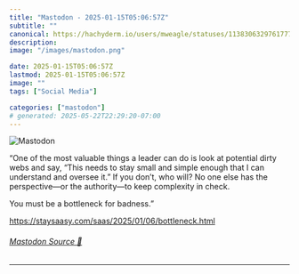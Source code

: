 ```yaml
---
title: "Mastodon - 2025-01-15T05:06:57Z"
subtitle: ""
canonical: https://hachyderm.io/users/mweagle/statuses/113830632976177786
description:
image: "/images/mastodon.png"

date: 2025-01-15T05:06:57Z
lastmod: 2025-01-15T05:06:57Z
image: ""
tags: ["Social Media"]

categories: ["mastodon"]
# generated: 2025-05-22T22:29:20-07:00
---
```

![Mastodon](/images/mastodon.png)

<p>“One of the most valuable things a leader can do is look at potential dirty webs and say, “This needs to stay small and simple enough that I can understand and oversee it.” If you don’t, who will? No one else has the perspective—or the authority—to keep complexity in check.</p><p>You must be a bottleneck for badness.”</p><p><a href="https://staysaasy.com/saas/2025/01/06/bottleneck.html" target="_blank" rel="nofollow noopener noreferrer" translate="no"><span class="invisible">https://</span><span class="ellipsis">staysaasy.com/saas/2025/01/06/</span><span class="invisible">bottleneck.html</span></a></p>


###### [Mastodon Source 🐘](https://hachyderm.io/@mweagle/113830632976177786)

___
